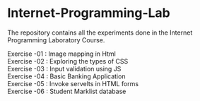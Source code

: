 # Internet-Programming-Lab
The repository contains all the experiments done in the Internet Programming Laboratory Course.

Exercise -01 : Image mapping in Html <br/>
Exercise -02 : Exploring the types of CSS <br/>
Exercise -03 : Input validation using JS <br />
Exercise -04 : Basic Banking Application <br />
Exercise -05 : Invoke servelts in HTML forms  <br />
Exercise -06 : Student Marklist database <br />
